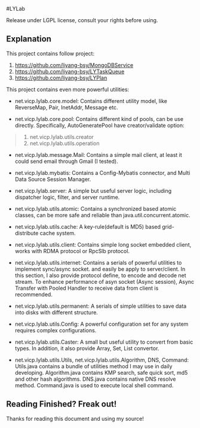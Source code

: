 #LYLab

Release under LGPL license, consult your rights before using.

## Explanation

This project contains follow project:

1. https://github.com/liyang-bsy/MongoDBService
2. https://github.com/liyang-bsy/LYTaskQueue
3. https://github.com/liyang-bsy/LYPlan

This project contains even more powerful utilities:

* net.vicp.lylab.core.model:
Contains different utility model, like ReverseMap, Pair, InetAddr, Message etc.

* net.vicp.lylab.core.pool:
Contains different kind of pools, can be use directly. Specifically, AutoGeneratePool have creator/validate option:
>1. net.vicp.lylab.utils.creator
>2. net.vicp.lylab.utils.operation

* net.vicp.lylab.message.Mail:
Contains a simple mail client, at least it could send email through Gmail (I tested).

* net.vicp.lylab.mybatis:
Contains a Config-Mybatis connector, and Multi Data Source Session Manager.

* net.vicp.lylab.server:
A simple but useful server logic, including dispatcher logic, filter, and server runtime.

* net.vicp.lylab.utils.atomic:
Contains a synchronized based atomic classes, can be more safe and reliable than java.util.concurrent.atomic.

* net.vicp.lylab.utils.cache:
A key-rule(default is MD5) based grid-distribute cache system.

* net.vicp.lylab.utils.client:
Contains simple long socket embedded client, works with RDMA protocol or RpcSlb protocol.

* net.vicp.lylab.utils.internet:
Contains a serials of powerful utilities to implement sync/async socket. and easily be apply to server/client. In this section, I also provide protocol define, to encode and decode net stream. To enhance performance of asyn socket (Async session), Async Transfer with Pooled Handler to receive data from client is recommended.

* net.vicp.lylab.utils.permanent:
A serials of simple utilities to save data into disks with different structure.

* net.vicp.lylab.utils.Config:
A powerful configuration set for any system requires complex configurations.

* net.vicp.lylab.utils.Caster:
A small but useful utility to convert from basic types. In addition, it also provide Array, Set, List convertor.

* net.vicp.lylab.utils.Utils, net.vicp.lylab.utils.Algorithm, DNS, Command:
Utils.java contains a bundle of utilities method I may use in daily developing. Algorithm.java contains KMP search, safe quick sort, md5 and other hash algorithms. DNS.java contains native DNS resolve method. Command.java is used to execute local shell command.

## Reading Finished? Freak out!
Thanks for reading this document and using my source!